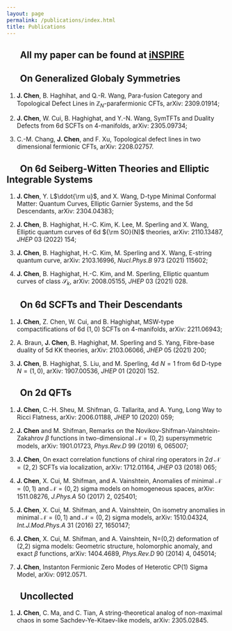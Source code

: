 ```yaml
---
layout: page
permalink: /publications/index.html
title: Publications
---
```


## &emsp;&nbsp; All my paper can be found at [iNSPIRE](https://inspirehep.net/authors/1409401?ui-citation-summary=true)


## &emsp;&nbsp; On Generalized Globaly Symmetries 


1. **J. Chen**, B. Haghihat, and Q.-R. Wang, Para-fusion Category and Topological Defect Lines in $\mathbb{Z}_N$-parafermionic CFTs, arXiv: 2309.01914;
   
2. **J. Chen**, W. Cui, B. Haghighat, and Y.-N. Wang, SymTFTs and Duality Defects from 6d SCFTs on 4-manifolds, arXiv: 2305.09734;
   
3. C.-M. Chang, **J. Chen**, and F. Xu, Topological defect lines in two dimensional fermionic CFTs, arXiv: 2208.02757.


## &emsp;&nbsp; On 6d Seiberg-Witten Theories and Elliptic Integrable Systems


1. **J. Chen**, Y. L$\ddot{\rm u}$, and X. Wang, D-type Minimal Conformal Matter: Quantum Curves, Elliptic Garnier Systems, and the 5d Descendants, arXiv: 2304.04383;
   
2. **J. Chen**, B. Haghighat, H.-C. Kim, K. Lee, M. Sperling and X. Wang, Elliptic quantum curves of 6d ${\rm SO}(N)$ theories, arXiv: 2110.13487, *JHEP* 03 (2022) 154;
   
3. **J. Chen**, B. Haghighat, H.-C. Kim, M. Sperling and X. Wang, E-string quantum curve, arXiv: 2103.16996, *Nucl.Phys.B* 973 (2021) 115602;

4. **J. Chen**, B. Haghighat, H.-C. Kim, and M. Sperling, Elliptic quantum curves of class $\mathcal{S}_k$, arXiv: 2008.05155, *JHEP* 03 (2021) 028.


## &emsp;&nbsp; On 6d SCFTs and Their Descendants


1. **J. Chen**, Z. Chen, W. Cui, and B. Haghighat, MSW-type compactifications of 6d $(1,0)$ SCFTs on 4-manifolds, arXiv: 2211.06943;
   
2. A. Braun, **J. Chen**, B. Haghighat, M. Sperling and S. Yang, Fibre-base duality of 5d KK theories, arXiv: 2103.06066, *JHEP* 05 (2021) 200;
   
3. **J. Chen**, B. Haghighat, S. Liu, and M. Sperling, 4d $N=1$ from 6d D-type $N=(1,0)$, arXiv: 1907.00536, *JHEP* 01 (2020) 152.


## &emsp;&nbsp; On 2d QFTs


1. **J. Chen**, C.-H. Sheu, M. Shifman, G. Tallarita, and A. Yung, Long Way to Ricci Flatness, arXiv: 2006.01188, *JHEP* 10 (2020) 059;
   
2. **J. Chen** and M. Shifman, Remarks on the Novikov-Shifman-Vainshtein-Zakahrov $\beta$ functions in two-dimensional $\mathcal{N}=(0,2)$ supersymmetric models, arXiv: 1901.01723, *Phys.Rev.D* 99 (2019) 6, 065007;
   
3. **J. Chen**, On exact correlation functions of chiral ring operators in $2d$ $\mathcal{N}=(2,2)$ SCFTs via localization, arXiv: 1712.01164, *JHEP* 03 (2018) 065;

4. **J. Chen**, X. Cui, M. Shifman, and A. Vainshtein, Anomalies of minimal $\mathcal{N}=(0,1)$ and $\mathcal{N}=(0,2)$ sigma models on homogeneous spaces, arXiv: 1511.08276, *J.Phys.A* 50 (2017) 2, 025401;

5. **J. Chen**, X. Cui, M. Shifman, and A. Vainshtein, On isometry anomalies in minimal $\mathcal{N}=(0,1)$ and $\mathcal{N}=(0,2)$ sigma models, arXiv: 1510.04324, *Int.J.Mod.Phys.A* 31 (2016) 27, 1650147;

6. **J. Chen**, X. Cui, M. Shifman, and A. Vainshtein, N=(0,2) deformation of (2,2) sigma models: Geometric structure, holomorphic anomaly, and exact $\beta$ functions, arXiv: 1404.4689, *Phys.Rev.D* 90 (2014) 4, 045014;

7. **J. Chen**, Instanton Fermionic Zero Modes of Heterotic CP(1) Sigma Model, arXiv: 0912.0571.


## &emsp;&nbsp; Uncollected


1. **J. Chen**, C. Ma, and C. Tian, A string-theoretical analog of non-maximal chaos in some Sachdev-Ye-Kitaev-like models, arXiv: 2305.02845.



